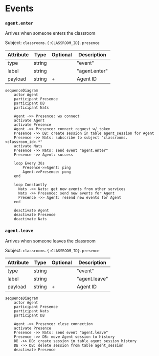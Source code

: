 # Events

### `agent.enter`

Arrives when someone enters the classroom

Subject: `classrooms.{:CLASSROOM_ID}.presence`

Attribute | Type   | Optional  | Description
----------| ------ |-----------| -----------
type      | string |           | "event"
label     | string |           | "agent.enter"
payload   | string | +         | Agent ID

```mermaid
sequenceDiagram
    actor Agent
    participant Presence
    participant DB
    participant Nats

    Agent ->> Presence: ws connect
    activate Agent
    activate Presence
    Agent ->> Presence: connect request w/ token
    Presence ->> DB: create session in table agent_session for Agent
    Presence ->> Nats: subscribe to subject "classrooms.<classroom_id>.*"
    activate Nats
    Presence ->> Nats: send event "agent.enter"
    Presence ->> Agent: success

    loop Every 30s
        Presence->>Agent: ping
        Agent->>Presence: pong
    end

    loop Constantly
      Nats ->> Nats: get new events from other services
      Nats ->> Presence: send new events for Agent
      Presence ->> Agent: resend new events for Agent
    end

    deactivate Agent
    deactivate Presence
    deactivate Nats
```

### `agent.leave`

Arrives when someone leaves the classroom

Subject: `classrooms.{:CLASSROOM_ID}.presence`

Attribute | Type   | Optional  | Description
----------| ------ |-----------| -----------
type      | string |           | "event"
label     | string |           | "agent.leave"
payload   | string | +         | Agent ID

```mermaid
sequenceDiagram
    actor Agent
    participant Presence
    participant Nats
    participant DB

    Agent ->> Presence: close connection
    activate Presence
    Presence ->> Nats: send event "agent.leave"
    Presence ->> DB: move Agent session to history
    DB ->> DB: create session in table agent_session_history
    DB ->> DB: delete session from table agent_session
    deactivate Presence
```
